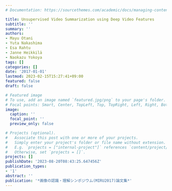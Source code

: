 ```yaml
---
# Documentation: https://sourcethemes.com/academic/docs/managing-content/

title: Unsupervised Video Summarization using Deep Video Features
subtitle: ''
summary: ''
authors:
- Mayu Otani
- Yuta Nakashima
- Esa Rahtu
- Janne Heikkilä
- Naokazu Yokoya
tags: []
categories: []
date: '2017-01-01'
lastmod: 2023-02-15T15:27:41+09:00
featured: false
draft: false

# Featured image
# To use, add an image named `featured.jpg/png` to your page's folder.
# Focal points: Smart, Center, TopLeft, Top, TopRight, Left, Right, BottomLeft, Bottom, BottomRight.
image:
  caption: ''
  focal_point: ''
  preview_only: false

# Projects (optional).
#   Associate this post with one or more of your projects.
#   Simply enter your project's folder or file name without extension.
#   E.g. `projects = ["internal-project"]` references `content/project/deep-learning/index.md`.
#   Otherwise, set `projects = []`.
projects: []
publishDate: '2023-08-20T08:43:25.647456Z'
publication_types:
- '1'
abstract: ''
publication: '*画像の認識・理解シンポジウム(MIRU2017)論文集*'
---
```

